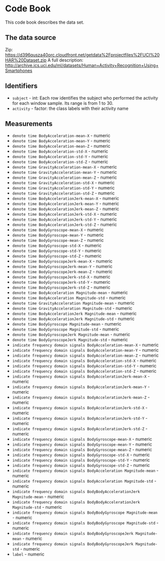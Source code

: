 # Code Book

This code book describes the data set.

## The data source

Zip: https://d396qusza40orc.cloudfront.net/getdata%2Fprojectfiles%2FUCI%20HAR%20Dataset.zip
A full description: http://archive.ics.uci.edu/ml/datasets/Human+Activity+Recognition+Using+Smartphones


## Identifiers

* `subject` - int: Each row identifies the subject who performed the activity for each window sample. Its range is from 1 to 30.
* `activity` - factor: the class labels with their activity name

## Measurements

* `denote time BodyAcceleration-mean-X` - numeric
* `denote time BodyAcceleration-mean-Y` - numeric
* `denote time BodyAcceleration-mean-Z` - numeric
* `denote time BodyAcceleration-std-X` - numeric
* `denote time BodyAcceleration-std-Y` - numeric
* `denote time BodyAcceleration-std-Z` - numeric
* `denote time GravityAcceleration-mean-X` - numeric
* `denote time GravityAcceleration-mean-Y` - numeric
* `denote time GravityAcceleration-mean-Z` - numeric
* `denote time GravityAcceleration-std-X` - numeric
* `denote time GravityAcceleration-std-Y` - numeric
* `denote time GravityAcceleration-std-Z` - numeric
* `denote time BodyAccelerationJerk-mean-X` - numeric
* `denote time BodyAccelerationJerk-mean-Y` - numeric
* `denote time BodyAccelerationJerk-mean-Z` - numeric
* `denote time BodyAccelerationJerk-std-X` - numeric
* `denote time BodyAccelerationJerk-std-Y` - numeric
* `denote time BodyAccelerationJerk-std-Z` - numeric
* `denote time BodyGyroscope-mean-X` - numeric
* `denote time BodyGyroscope-mean-Y` - numeric
* `denote time BodyGyroscope-mean-Z` - numeric
* `denote time BodyGyroscope-std-X` - numeric
* `denote time BodyGyroscope-std-Y` - numeric
* `denote time BodyGyroscope-std-Z` - numeric
* `denote time BodyGyroscopeJerk-mean-X` - numeric
* `denote time BodyGyroscopeJerk-mean-Y` - numeric
* `denote time BodyGyroscopeJerk-mean-Z` - numeric
* `denote time BodyGyroscopeJerk-std-X` - numeric
* `denote time BodyGyroscopeJerk-std-Y` - numeric
* `denote time BodyGyroscopeJerk-std-Z` - numeric
* `denote time BodyAcceleration Magnitude-mean` - numeric
* `denote time BodyAcceleration Magnitude-std` - numeric
* `denote time GravityAcceleration Magnitude-mean` - numeric
* `denote time GravityAcceleration Magnitude-std` - numeric
* `denote time BodyAccelerationJerk Magnitude-mean` - numeric
* `denote time BodyAccelerationJerk Magnitude-std` - numeric
* `denote time BodyGyroscope Magnitude-mean` - numeric
* `denote time BodyGyroscope Magnitude-std` - numeric
* `denote time BodyGyroscopeJerk Magnitude-mean` - numeric
* `denote time BodyGyroscopeJerk Magnitude-std` - numeric
* `indicate frequency domain signals BodyAcceleration-mean-X` - numeric
* `indicate frequency domain signals BodyAcceleration-mean-Y` - numeric
* `indicate frequency domain signals BodyAcceleration-mean-Z` - numeric
* `indicate frequency domain signals BodyAcceleration-std-X` - numeric
* `indicate frequency domain signals BodyAcceleration-std-Y` - numeric
* `indicate frequency domain signals BodyAcceleration-std-Z` - numeric
* `indicate frequency domain signals BodyAccelerationJerk-mean-X` - numeric
* `indicate frequency domain signals BodyAccelerationJerk-mean-Y` - numeric
* `indicate frequency domain signals BodyAccelerationJerk-mean-Z` - numeric
* `indicate frequency domain signals BodyAccelerationJerk-std-X` - numeric
* `indicate frequency domain signals BodyAccelerationJerk-std-Y` - numeric
* `indicate frequency domain signals BodyAccelerationJerk-std-Z` - numeric
* `indicate frequency domain signals BodyGyroscope-mean-X` - numeric
* `indicate frequency domain signals BodyGyroscope-mean-Y` - numeric
* `indicate frequency domain signals BodyGyroscope-mean-Z` - numeric
* `indicate frequency domain signals BodyGyroscope-std-X` - numeric
* `indicate frequency domain signals BodyGyroscope-std-Y` - numeric
* `indicate frequency domain signals BodyGyroscope-std-Z` - numeric
* `indicate frequency domain signals BodyAcceleration Magnitude-mean` - numeric
* `indicate frequency domain signals BodyAcceleration Magnitude-std` - numeric
* `indicate frequency domain signals BodyBodyAccelerationJerk Magnitude-mean` - numeric
* `indicate frequency domain signals BodyBodyAccelerationJerk Magnitude-std` - numeric
* `indicate frequency domain signals BodyBodyGyroscope Magnitude-mean` - numeric
* `indicate frequency domain signals BodyBodyGyroscope Magnitude-std` - numeric
* `indicate frequency domain signals BodyBodyGyroscopeJerk Magnitude-mean` - numeric
* `indicate frequency domain signals BodyBodyGyroscopeJerk Magnitude-std` - numeric
* `label` - numeric
